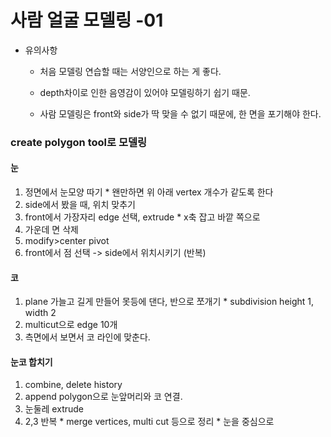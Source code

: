 # 사람 얼굴 모델링 -01

* 유의사항
  - 처음 모델링 연습할 때는 서양인으로 하는 게 좋다.
  - depth차이로 인한 음영감이 있어야 모델링하기 쉽기 때문.
  
  - 사람 모델링은 front와 side가 딱 맞을 수 없기 때문에, 한 면을 포기해야 한다.
  
### create polygon tool로 모델링
  #### 눈
  1. 정면에서 눈모양 따기
    * 왠만하면 위 아래 vertex 개수가 같도록 한다
  1. side에서 봤을 때, 위치 맞추기
  1. front에서 가장자리 edge 선택, extrude
    * x축 잡고 바깥 쪽으로
  1. 가운데 면 삭제
  1. modify>center pivot
  1. front에서 점 선택 -> side에서 위치시키기 (반복)
  
  
  #### 코
  1. plane 가늘고 길게 만들어 못등에 댄다, 반으로 쪼개기
    * subdivision height 1, width 2
  1. multicut으로 edge 10개
  1. 측면에서 보면서 코 라인에 맞춘다.
  
  #### 눈코 합치기
  1. combine, delete history
  1. append polygon으로 눈앞머리와 코 연결.
  1. 눈둘레 extrude
  1. 2,3 반복
    * merge vertices, multi cut 등으로 정리
    * 눈을 중심으로 
